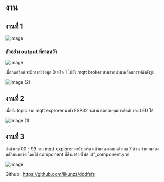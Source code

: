 # งาน

## งานที่ 1
![image](https://github.com/user-attachments/assets/59778bfe-0e88-4a53-8991-7ab8731a9f91)

### ตัวอย่าง output ที่คาดหวัง

![image](https://github.com/user-attachments/assets/113c7d7a-2006-4e54-8167-b43f287a018f)


เมื่อกดสวิตช์ จะมีการส่งข้อมูล 0 หรือ 1 ไปยัง mqtt broker
สามารถนำมาพล็อตกราฟดังดังรูป

![Image (2)](https://github.com/user-attachments/assets/80b58f2c-ba90-4f9a-ba34-c0659b1e7e61)


## งานที่ 2 

เมื่อส่ง topic จาก mqtt explorer มายัง ESP32
จะสามารถควบคุมการติดดับของ LED ได้

![Image (1)](https://github.com/user-attachments/assets/3631f418-5553-4917-bbd9-40510a188661)


## งานที่ 3
ส่งตัวเลข 00 - 99 จาก mqtt explorer มายังบอร์ด
แล้วแสดงผลบนตัวเลข 7 ส่วน จำนวนสองหลักบนบอร์ด
โดยใช่ component ที่ดึงมาด้วยไฟล์ idf_component.yml


![Image](https://github.com/user-attachments/assets/ada31b5a-95fe-4c5b-9bb5-536115b2c1b0)






Github : https://github.com/likunzz/dddfsfs
